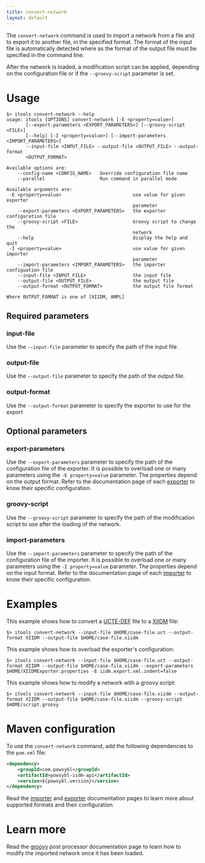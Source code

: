 ```yaml
---
title: convert-network
layout: default
---
```


The `convert-network` command is used to import a network from a file and to export it to another file, in the specified
format. The format of the input file is automatically detected where as the format of the output file must be specified
in the command line.

After the network is loaded, a modification script can be applied, depending on the configuration file or if the
`--groovy-script` parameter is set.

# Usage
```shell
$> itools convert-network --help
usage: itools [OPTIONS] convert-network [-E <property=value>]
       [--export-parameters <EXPORT_PARAMETERS>] [--groovy-script <FILE>]
       [--help] [-I <property=value>] [--import-parameters <IMPORT_PARAMETERS>]
       --input-file <INPUT_FILE> --output-file <OUTPUT_FILE> --output-format
       <OUTPUT_FORMAT>

Available options are:
    --config-name <CONFIG_NAME>   Override configuration file name
    --parallel                    Run command in parallel mode

Available arguments are:
 -E <property=value>                          use value for given exporter
                                              parameter
    --export-parameters <EXPORT_PARAMETERS>   the exporter configuration file
    --groovy-script <FILE>                    Groovy script to change the
                                              network
    --help                                    display the help and quit
 -I <property=value>                          use value for given importer
                                              parameter
    --import-parameters <IMPORT_PARAMETERS>   the importer configuation file
    --input-file <INPUT_FILE>                 the input file
    --output-file <OUTPUT_FILE>               the output file
    --output-format <OUTPUT_FORMAT>           the output file format

Where OUTPUT_FORMAT is one of [XIIDM, AMPL]
```

## Required parameters

### input-file
Use the `--input-file` parameter to specify the path of the input file. 

### output-file
Use the `--output-file` parameter to specify the path of the output file.

### output-format
Use the `--output-format` parameter to specify the exporter to use for the export 

## Optional parameters

### export-parameters
Use the `--export-parameters` parameter to specify the path of the configuration file of the exporter. It is possible to
overload one or many parameters using the `-E property=value` parameter. The properties depend on the output format.
Refer to the documentation page of each [exporter](../iidm/exporter/index.md) to know their specific configuration.

### groovy-script
Use the `--groovy-script` parameter to specify the path of the modification script to use after the loading of the network.

### import-parameters
Use the `--import-parameters` parameter to specify the path of the configuration file of the importer. It is possible to
overload one or many parameters using the `-I property=value` parameter. The properties depend on the input format.
Refer to the documentation page of each [importer](../iidm/importer/index.md) to know their specific configuration.

# Examples

This example shows how to convert a [UCTE-DEF](../iidm/importer/ucte.md) file to a [XIIDM](../iidm/exporter/iidm.md) file:
```shell
$> itools convert-network --input-file $HOME/case-file.uct --output-format XIIDM --output-file $HOME/case-file.xiidm
```

This example shows how to overload the exporter's configuration:
```shell
$> itools convert-network --input-file $HOME/case-file.uct --output-format XIIDM --output-file $HOME/case-file.xiidm --export-parameters $HOME/XIIDMExporter.properties -E iidm.export.xml.indent=false
```

This example shows how to modify a network with a groovy script:
```shell
$> itools convert-network --input-file $HOME/case-file.xiidm --output-format XIIDM --output-file $HOME/case-file.xiidm --groovy-script $HOME/script.groovy
```

# Maven configuration
To use the `convert-network` command, add the following dependencies to the `pom.xml` file:
```xml
<dependency>
    <groupId>com.powsybl</groupId>
    <artifactId>powsybl-iidm-api</artifactId>
    <version>${powsybl.version}</version>
</dependency>
```

Read the [importer](../iidm/importer/index.md) and [exporter](../iidm/exporter/index.md) documentation pages to learn
more about supported formats and their configuration.

# Learn more
Read the [groovy](../iidm/importer/post-processor/GroovyScriptPostProcessor.md)  post processor documentation page to 
learn how to modify the imported network once it has been loaded.
